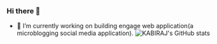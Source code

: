 ### Hi there 👋

- 🔭 I’m currently working on building engage web application(a microblogging social media application). 
![KABIRAJ's GitHub stats](https://github-readme-stats.vercel.app/api?username=krp9848&count_private=true)


